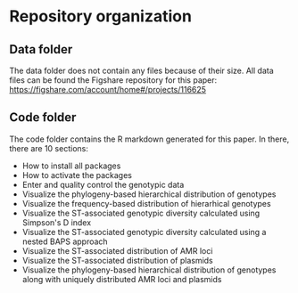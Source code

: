 # Repository organization

## Data folder

The data folder does not contain any files because of their size. All data files can be found the Figshare repository for this paper:
https://figshare.com/account/home#/projects/116625

## Code folder 

The code folder contains the R markdown generated for this paper. In there, there are 10 sections: 

* How to install all packages 
* How to activate the packages
* Enter and quality control the genotypic data
* Visualize the phylogeny-based hierarchical distribution of genotypes 
* Visualize the frequency-based distribution of hierarhical genotypes
* Visualize the ST-associated genotypic diversity calculated using Simpson's D index 
* Visualize the ST-associated genotypic diversity calculated using a nested BAPS approach
* Visualize the ST-associated distribution of AMR loci
* Visualize the ST-associated distribution of plasmids
* Visualize the phylogeny-based hierarchical distribution of genotypes along with uniquely distributed AMR loci and plasmids


